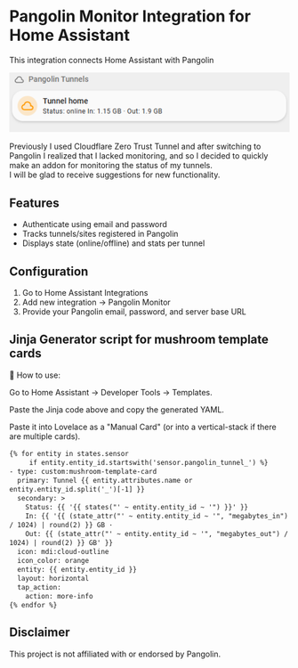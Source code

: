 # Pangolin Monitor Integration for Home Assistant

This integration connects Home Assistant with Pangolin  

![example](images/lovelace-card.png)

Previously I used Cloudflare Zero Trust Tunnel and after switching to Pangolin I realized that I lacked monitoring, and so I decided to quickly make an addon for monitoring the status of my tunnels.  
I will be glad to receive suggestions for new functionality.  
## Features

- Authenticate using email and password
- Tracks tunnels/sites registered in Pangolin
- Displays state (online/offline) and stats per tunnel

## Configuration

1. Go to Home Assistant Integrations
2. Add new integration -> Pangolin Monitor
3. Provide your Pangolin email, password, and server base URL

## Jinja Generator script for mushroom template cards

🔧 How to use:

Go to Home Assistant → Developer Tools → Templates.

Paste the Jinja code above and copy the generated YAML.

Paste it into Lovelace as a "Manual Card" (or into a vertical-stack if there are multiple cards).

```jinja
{% for entity in states.sensor 
     if entity.entity_id.startswith('sensor.pangolin_tunnel_') %}
- type: custom:mushroom-template-card
  primary: Tunnel {{ entity.attributes.name or entity.entity_id.split('_')[-1] }}
  secondary: >
    Status: {{ '{{ states("' ~ entity.entity_id ~ '") }}' }}
    In: {{ '{{ (state_attr("' ~ entity.entity_id ~ '", "megabytes_in") / 1024) | round(2) }} GB ·
    Out: {{ (state_attr("' ~ entity.entity_id ~ '", "megabytes_out") / 1024) | round(2) }} GB' }}
  icon: mdi:cloud-outline
  icon_color: orange
  entity: {{ entity.entity_id }}
  layout: horizontal
  tap_action:
    action: more-info
{% endfor %}
```

## Disclaimer
This project is not affiliated with or endorsed by Pangolin.